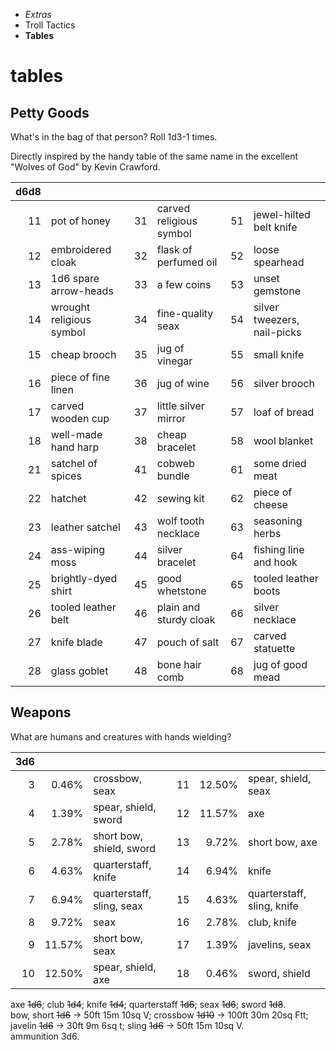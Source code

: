 
<!-- .margin.compass -->
* _Extras_
* Troll Tactics
* **Tables**

# tables

## Petty Goods

What's in the bag of that person? Roll 1d3-1 times.

Directly inspired by the handy table of the same name in the excellent "Wolves of God" by Kevin Crawford.

<!-- .random.petty.n4 -->
| d6d8 |   |   |   |   |   |
|-----:|---|--:|---|--:|---|
| 11 | pot of honey             | 31 | carved religious symbol | 51 | jewel-hilted belt knife     |
| 12 | embroidered cloak        | 32 | flask of perfumed oil   | 52 | loose spearhead             |
| 13 | 1d6 spare arrow-heads    | 33 | a few coins             | 53 | unset gemstone              |
| 14 | wrought religious symbol | 34 | fine-quality seax       | 54 | silver tweezers, nail-picks |
| 15 | cheap brooch             | 35 | jug of vinegar          | 55 | small knife                 |
| 16 | piece of fine linen      | 36 | jug of wine             | 56 | silver brooch               |
| 17 | carved wooden cup        | 37 | little silver mirror    | 57 | loaf of bread               |
| 18 | well-made hand harp      | 38 | cheap bracelet          | 58 | wool blanket                |
| 21 | satchel of spices        | 41 | cobweb bundle           | 61 | some dried meat             |
| 22 | hatchet                  | 42 | sewing kit              | 62 | piece of cheese             |
| 23 | leather satchel          | 43 | wolf tooth necklace     | 63 | seasoning herbs             |
| 24 | ass-wiping moss          | 44 | silver bracelet         | 64 | fishing line and hook       |
| 25 | brightly-dyed shirt      | 45 | good whetstone          | 65 | tooled leather boots        |
| 26 | tooled leather belt      | 46 | plain and sturdy cloak  | 66 | silver necklace             |
| 27 | knife blade              | 47 | pouch of salt           | 67 | carved statuette            |
| 28 | glass goblet             | 48 | bone hair comb          | 68 | jug of good mead            |

## Weapons

What are humans and creatures with hands wielding?

<!-- .random.weapons.n3 -->
| 3d6 |   |   |   |   |   |
|--:|--:|---|--:|--:|---|
|  3 |  0.46% | crossbow, seax            | 11 | 12.50% | spear, shield, seax        |
|  4 |  1.39% | spear, shield, sword      | 12 | 11.57% | axe                        |
|  5 |  2.78% | short bow, shield, sword  | 13 |  9.72% | short bow, axe             |
|  6 |  4.63% | quarterstaff, knife       | 14 |  6.94% | knife                      |
|  7 |  6.94% | quarterstaff, sling, seax | 15 |  4.63% | quarterstaff, sling, knife |
|  8 |  9.72% | seax                      | 16 |  2.78% | club, knife                |
|  9 | 11.57% | short bow, seax           | 17 |  1.39% | javelins, seax             |
| 10 | 12.50% | spear, shield, axe        | 18 |  0.46% | sword, shield              |

<!-- .table-caption -->
axe ~~1d6~~;
club ~~1d4~~;
knife ~~1d4~~;
quarterstaff ~~1d6~~;
seax ~~1d6~~;
sword ~~1d8~~.<br/>
bow, short ~~1d6~~ → 50ft 15m 10sq V;
crossbow ~~1d10~~ → 100ft 30m 20sq Ftt;<br/>
javelin ~~1d6~~ → 30ft 9m 6sq t;
sling ~~1d6~~ → 50ft 15m 10sq V.<br/>
ammunition 3d6.

